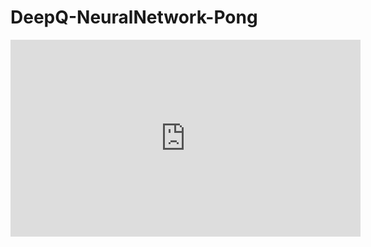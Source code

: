 # DeepQ-NeuralNetwork-Pong
<div align="center">

<iframe width="560" height="315"
src="https://www.youtube.com/embed/videoseries?list=v=J-lmPqTB6wU"
frameborder="0" allow="autoplay; encrypted-media" allowfullscreen></iframe>
</div>
